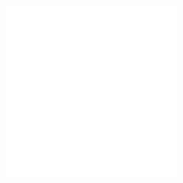<div align="center">
    <img src="joeStylin.svg" width="400" height="400" alt="css-in-readme">
</div>


